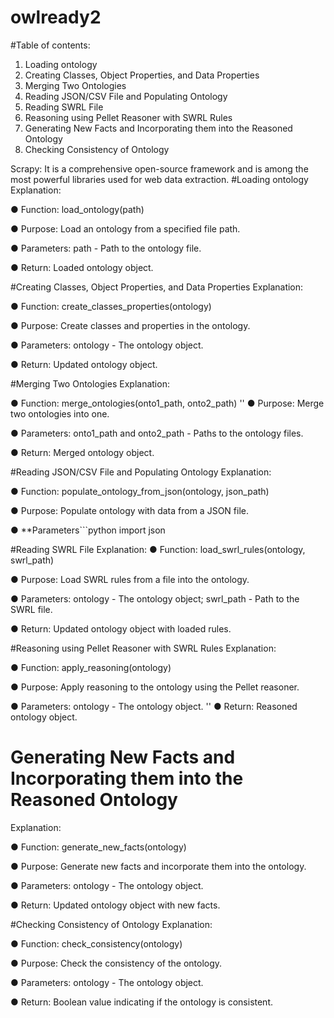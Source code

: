 # owlready2

#Table of contents:
1. Loading ontology
2. Creating Classes, Object Properties, and Data Properties
3. Merging Two Ontologies
4. Reading JSON/CSV File and Populating Ontology
5. Reading SWRL File
6. Reasoning using Pellet Reasoner with SWRL Rules
7. Generating New Facts and Incorporating them into the Reasoned Ontology
8. Checking Consistency of Ontology



Scrapy:
It is a comprehensive open-source framework and is among the most powerful libraries used for web data extraction.
#Loading ontology
Explanation:

●	Function: load_ontology(path)

●	Purpose: Load an ontology from a specified file path.

●	Parameters: path - Path to the ontology file.

●	Return: Loaded ontology object.

#Creating Classes, Object Properties, and Data Properties
Explanation:

●	Function: create_classes_properties(ontology)

●	Purpose: Create classes and properties in the ontology.

●	Parameters: ontology - The ontology object.

●	Return: Updated ontology object.

#Merging Two Ontologies
Explanation:

●	Function: merge_ontologies(onto1_path, onto2_path)
''
●	Purpose: Merge two ontologies into one.

●	Parameters: onto1_path and onto2_path - Paths to the ontology files.

●	Return: Merged ontology object.

#Reading JSON/CSV File and Populating Ontology
Explanation:

●	Function: populate_ontology_from_json(ontology, json_path)

●	Purpose: Populate ontology with data from a JSON file.

●	**Parameters```python import json


#Reading SWRL File
Explanation:
●	Function: load_swrl_rules(ontology, swrl_path)

●	Purpose: Load SWRL rules from a file into the ontology.

●	Parameters: ontology - The ontology object; swrl_path - Path to the SWRL file.

●	Return: Updated ontology object with loaded rules.


#Reasoning using Pellet Reasoner with SWRL Rules
Explanation:

●	Function: apply_reasoning(ontology)

●	Purpose: Apply reasoning to the ontology using the Pellet reasoner.

●	Parameters: ontology - The ontology object.
''
●	Return: Reasoned ontology object.


# Generating New Facts and Incorporating them into the Reasoned Ontology
Explanation:

●	Function: generate_new_facts(ontology)

●	Purpose: Generate new facts and incorporate them into the ontology.

●	Parameters: ontology - The ontology object.

●	Return: Updated ontology object with new facts.


#Checking Consistency of Ontology
Explanation:

●	Function: check_consistency(ontology)

●	Purpose: Check the consistency of the ontology.

●	Parameters: ontology - The ontology object.

●	Return: Boolean value indicating if the ontology is consistent.


